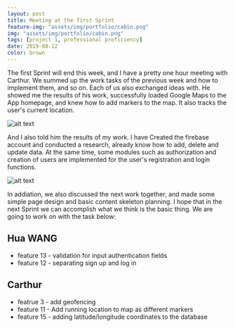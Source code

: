 ```yaml
---
layout: post
title: Meeting at the first Sprint
feature-img: "assets/img/portfolio/cabin.png"
img: "assets/img/portfolio/cabin.png"
tags: [project 1, professional proficiency]
date: 2019-08-12
color: brown
---
```


The first Sprint will end this week, and I have a pretty one hour meeting with Carthur. We summed up the work tasks of the previous week and how to implement them, and so on. Each of us also exchanged ideas with. He showed me the results of his work, successfully loaded Google Maps to the App homepage, and knew how to add markers to the map. It also tracks the user's current location.

![alt text](https://github.com/aemooooon/app/blob/master/assets/img/p/022.png?raw=true "Sprint 1 meeting")

And I also told him the results of my work. I have Created the firebase account and conducted a research, already know how to add, delete and update data. At the same time, some modules such as authorization and creation of users are implemented for the user's registration and login functions. 

![alt text](https://github.com/aemooooon/app/blob/master/assets/img/p/021.png?raw=true "Screen Design")

In addiation, we also discussed the next work together, and made some simple page design and basic content skeleton planning. I hope that in the next Sprint we can accomplish what we think is the basic thing. We are going to work on with the task below:

## Hua WANG

* feature 13 - validation for input authentication fields
* feature 12 - separating sign up and log in

## Carthur

* featrue 3 - add geofencing
* feature 11 - Add running location to map as different markers
* feature 15 - adding latitude/longitude coordinates to the database


